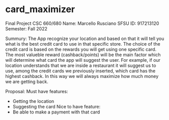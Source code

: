 # card_maximizer
Final Project CSC 660/680
Name: Marcello Rusciano
SFSU ID: 917213120
Semester: Fall 2022

Summury:
The App recognize your location and based on that it will tell you what is the best credit card to use in that specific store.
The choice of the credit card is based on the rewards you will get using one specific card. 
The most valueble reward (cashback/points) will be the main factor which will determine what card the app will suggest the user.
For example, if our location understands that we are inside a restaurant it will suggest us to use, among the credit cards we previously inserted, which card has the highest cashback.
In this way we will always maximize how much money we are getting back.

Proposal:
Must have features: 
  - Getting the location
  - Suggesting the card
Nice to have feature:
  - Be able to make a payment with that card
